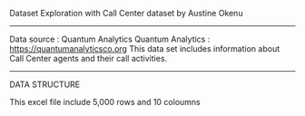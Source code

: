 Dataset Exploration with Call Center dataset
by Austine Okenu
_________________________________________________________________________
Data source : Quantum Analytics
Quantum Analytics : https://quantumanalyticsco.org
This data set includes information about Call Center agents and their call activities.
_________________________________________________________________________

DATA STRUCTURE

This excel file include 5,000 rows and 10 coloumns
